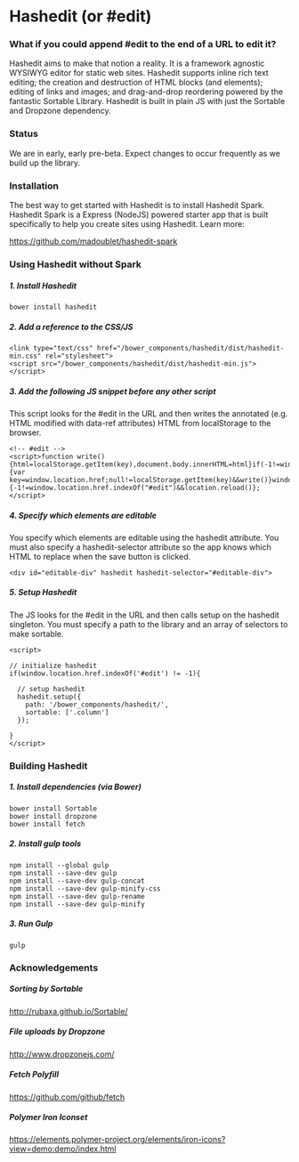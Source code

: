 # Hashedit (or #edit)

### What if you could append #edit to the end of a URL to edit it?

Hashedit aims to make that notion a reality.  It is a framework agnostic WYSIWYG editor for static web sites.  Hashedit supports inline rich text editing; the creation and destruction of HTML blocks (and elements); editing of links and images; and drag-and-drop reordering powered by the fantastic Sortable Library.  Hashedit is built in plain JS with just the Sortable and Dropzone dependency.  

### Status

We are in early, early pre-beta.  Expect changes to occur frequently as we build up the library.

### Installation

The best way to get started with Hashedit is to install Hashedit Spark.  Hashedit Spark is a Express (NodeJS) powered starter app that is built specifically to help you create sites using Hashedit.  Learn more:

https://github.com/madoublet/hashedit-spark

### Using Hashedit without Spark

##### 1. Install Hashedit

```
bower install hashedit
```

##### 2. Add a reference to the CSS/JS

```
<link type="text/css" href="/bower_components/hashedit/dist/hashedit-min.css" rel="stylesheet">
<script src="/bower_components/hashedit/dist/hashedit-min.js"></script>
```

##### 3. Add the following JS snippet before any other script

This script looks for the #edit in the URL and then writes the annotated (e.g. HTML modified with data-ref attributes) HTML from localStorage to the browser.

```
<!-- #edit -->
<script>function write(){html=localStorage.getItem(key),document.body.innerHTML=html}if(-1!=window.location.href.indexOf("#edit")){var key=window.location.href;null!=localStorage.getItem(key)&&write()}window.onhashchange=function(){-1!=window.location.href.indexOf("#edit")&&location.reload()};</script>
```

##### 4. Specify which elements are editable

You specify which elements are editable using the hashedit attribute.  You must also specify a hashedit-selector attribute so the app knows which HTML to replace when the save button is clicked.

```
<div id="editable-div" hashedit hashedit-selector="#editable-div">
```

##### 5. Setup Hashedit

The JS looks for the #edit in the URL and then calls setup on the hashedit singleton.  You must specify a path to the library and an array of selectors to make sortable.

```
<script>
	
// initialize hashedit
if(window.location.href.indexOf('#edit') != -1){

  // setup hashedit
  hashedit.setup({
    path: '/bower_components/hashedit/',
    sortable: ['.column']  
  });

}
</script>
```

### Building Hashedit

##### 1. Install dependencies (via Bower)

```
bower install Sortable
bower install dropzone
bower install fetch
```

##### 2. Install gulp tools

```
npm install --global gulp
npm install --save-dev gulp
npm install --save-dev gulp-concat
npm install --save-dev gulp-minify-css
npm install --save-dev gulp-rename
npm install --save-dev gulp-minify
```

##### 3. Run Gulp

```
gulp
```

### Acknowledgements 

##### Sorting by Sortable
http://rubaxa.github.io/Sortable/

##### File uploads by Dropzone
http://www.dropzonejs.com/

##### Fetch Polyfill
https://github.com/github/fetch

##### Polymer Iron Iconset
https://elements.polymer-project.org/elements/iron-icons?view=demo:demo/index.html